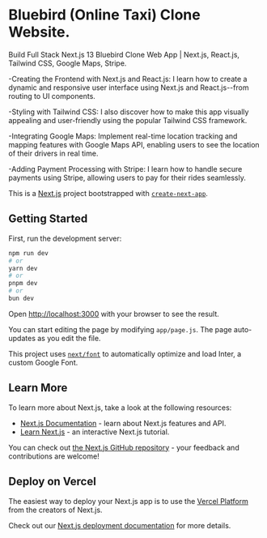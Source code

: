 # Bluebird (Online Taxi) Clone Website.
Build Full Stack Next.js 13 Bluebird Clone Web App | Next.js, React.js, Tailwind CSS, Google Maps, Stripe.

-Creating the Frontend with Next.js and React.js: I learn how to create a dynamic and responsive user interface using Next.js and React.js--from routing to UI components.

-Styling with Tailwind CSS: I also discover how to make this app visually appealing and user-friendly using the popular Tailwind CSS framework.

-Integrating Google Maps: Implement real-time location tracking and mapping features with Google Maps API, enabling users to see the location of their drivers in real time.

-Adding Payment Processing with Stripe: I learn how to handle secure payments using Stripe, allowing users to pay for their rides seamlessly.

This is a [Next.js](https://nextjs.org/) project bootstrapped with [`create-next-app`](https://github.com/vercel/next.js/tree/canary/packages/create-next-app).

## Getting Started

First, run the development server:

```bash
npm run dev
# or
yarn dev
# or
pnpm dev
# or
bun dev
```

Open [http://localhost:3000](http://localhost:3000) with your browser to see the result.

You can start editing the page by modifying `app/page.js`. The page auto-updates as you edit the file.

This project uses [`next/font`](https://nextjs.org/docs/basic-features/font-optimization) to automatically optimize and load Inter, a custom Google Font.

## Learn More

To learn more about Next.js, take a look at the following resources:

- [Next.js Documentation](https://nextjs.org/docs) - learn about Next.js features and API.
- [Learn Next.js](https://nextjs.org/learn) - an interactive Next.js tutorial.

You can check out [the Next.js GitHub repository](https://github.com/vercel/next.js/) - your feedback and contributions are welcome!

## Deploy on Vercel

The easiest way to deploy your Next.js app is to use the [Vercel Platform](https://vercel.com/new?utm_medium=default-template&filter=next.js&utm_source=create-next-app&utm_campaign=create-next-app-readme) from the creators of Next.js.

Check out our [Next.js deployment documentation](https://nextjs.org/docs/deployment) for more details.
